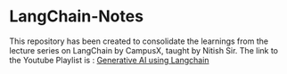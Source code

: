 # LangChain-Notes

This repository has been created to consolidate the learnings from the lecture series on LangChain by CampusX, taught by Nitish Sir. 
The link to the Youtube Playlist is : [Generative AI using Langchain](https://www.youtube.com/playlist?list=PLKnIA16_RmvaTbihpo4MtzVm4XOQa0ER0)
